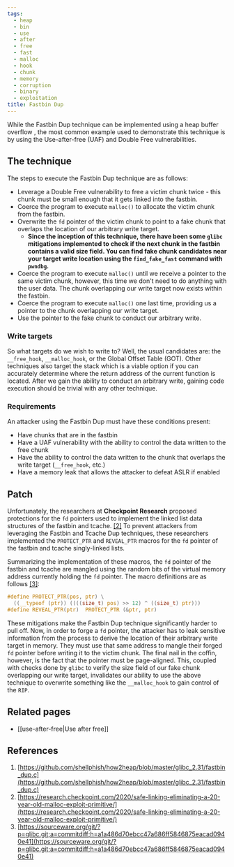 ```yaml
---
tags:
  - heap
  - bin
  - use
  - after
  - free
  - fast
  - malloc
  - hook
  - chunk
  - memory
  - corruption
  - binary
  - exploitation
title: Fastbin Dup
---
```


While the Fastbin Dup technique can be implemented using a heap buffer overflow
, the most common example used to demonstrate this technique is by using the
Use-after-free (UAF) and Double Free vulnerabilities.

## The technique

The steps to execute the Fastbin Dup technique are as follows:

- Leverage a Double Free vulnerability to free a victim chunk twice - this chunk
  must be small enough that it gets linked into the fastbin.
- Coerce the program to execute `malloc()` to allocate the victim chunk from the
  fastbin.
- Overwrite the `fd` pointer of the victim chunk to point to a fake chunk that
  overlaps the location of our arbitrary write target.
  - **Since the inception of this technique, there have been some `glibc`
    mitigations implemented to check if the next chunk in the fastbin contains a
    valid size field. You can find fake chunk candidates near your target write
    location using the `find_fake_fast` command with `pwndbg`.**
- Coerce the program to execute `malloc()` until we receive a pointer to the
  same victim chunk, however, this time we don't need to do anything with the
  user data. The chunk overlapping our write target now exists within the
  fastbin.
- Coerce the program to execute `malloc()` one last time, providing us a pointer
  to the chunk overlapping our write target.
- Use the pointer to the fake chunk to conduct our arbitrary write.

### Write targets

So what targets do we wish to write to? Well, the usual candidates are: the
`__free_hook`, `__malloc_hook`, or the Global Offset Table (GOT). Other
techniques also target the stack which is a viable option if you can accurately
determine where the return address of the current function is located. After we
gain the ability to conduct an arbitrary write, gaining code execution should be
trivial with any other technique.

### Requirements

An attacker using the Fastbin Dup must have these conditions present:

- Have chunks that are in the fastbin
- Have a UAF vulnerability with the ability to control the data written to the
  free chunk
- Have the ability to control the data written to the chunk that overlaps the
  write target (`__free_hook`, etc.)
- Have a memory leak that allows the attacker to defeat ASLR if enabled

## Patch

Unfortunately, the researchers at **Checkpoint Research** proposed protections
for the `fd` pointers used to implement the linked list data structures of the
fastbin and tcache. [[2]](#references) To prevent attackers from leveraging the
Fastbin and Tcache Dup techniques, these researchers implemented the
`PROTECT_PTR` and `REVEAL_PTR` macros for the `fd` pointer of the fastbin and
tcache singly-linked lists.

Summarizing the implementation of these macros, the `fd` pointer of the fastbin
and tcache are mangled using the random bits of the virtual memory address
currently holding the `fd` pointer. The macro definitions are as follows
[[3]](#references):

```c
#define PROTECT_PTR(pos, ptr) \
  ((__typeof (ptr)) ((((size_t) pos) >> 12) ^ ((size_t) ptr)))
#define REVEAL_PTR(ptr)  PROTECT_PTR (&ptr, ptr)
```

These mitigations make the Fastbin Dup technique significantly harder to pull
off. Now, in order to forge a `fd` pointer, the attacker has to leak sensitive
information from the process to derive the location of their arbitrary write
target in memory. They must use that same address to mangle their forged `fd`
pointer before writing it to the victim chunk. The final nail in the coffin,
however, is the fact that the pointer must be page-aligned. This, coupled with
checks done by `glibc` to verify the size field of our fake chunk overlapping
our write target, invalidates our ability to use the above technique to
overwrite something like the `__malloc_hook` to gain control of the `RIP`.

## Related pages

- [[use-after-free|Use after free]]

## References

1. [https://github.com/shellphish/how2heap/blob/master/glibc_2.31/fastbin_dup.c](https://github.com/shellphish/how2heap/blob/master/glibc_2.31/fastbin_dup.c)
2. [https://research.checkpoint.com/2020/safe-linking-eliminating-a-20-year-old-malloc-exploit-primitive/](https://research.checkpoint.com/2020/safe-linking-eliminating-a-20-year-old-malloc-exploit-primitive/)
3. [https://sourceware.org/git/?p=glibc.git;a=commitdiff;h=a1a486d70ebcc47a686ff5846875eacad0940e41](https://sourceware.org/git/?p=glibc.git;a=commitdiff;h=a1a486d70ebcc47a686ff5846875eacad0940e41)
